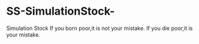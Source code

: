 # SS-SimulationStock-
Simulation Stock
If you born poor,it is not your mistake.
If you die poor,it is your mistake.
